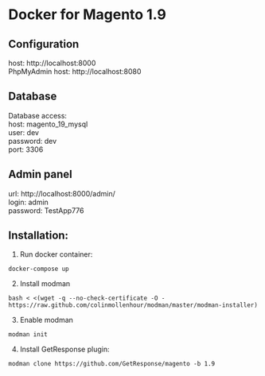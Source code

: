 # Docker for Magento 1.9

## Configuration

host: http://localhost:8000  
PhpMyAdmin host: http://localhost:8080

## Database

Database access:  
host: magento_19_mysql  
user: dev  
password: dev  
port: 3306

## Admin panel

url: http://localhost:8000/admin/  
login: admin  
password: TestApp776


## Installation:

1. Run docker container:

```docker-compose up```

2. Install modman

```bash < <(wget -q --no-check-certificate -O - https://raw.github.com/colinmollenhour/modman/master/modman-installer)```

3. Enable modman

```modman init```

4. Install GetResponse plugin:

```modman clone https://github.com/GetResponse/magento -b 1.9```
